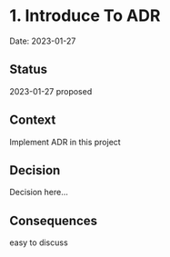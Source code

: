 # 1. Introduce To ADR

Date: 2023-01-27

## Status

2023-01-27 proposed

## Context

Implement ADR in this project

## Decision

Decision here...

## Consequences

easy to discuss
